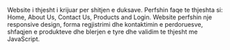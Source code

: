 Website i thjesht i krijuar per shitjen e duksave. Perfshin faqe te thjeshta si: Home, About Us, Contact Us, Products and Login. Website perfshin nje responsive design, forma regjistrimi dhe kontaktimin e perdoruesve, shfaqjen e produkteve dhe blerjen e tyre dhe validim te thjesht me JavaScript.
